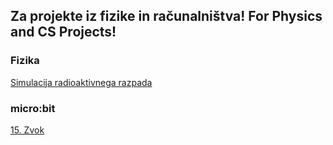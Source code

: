 ## Za projekte iz fizike in računalništva! For Physics and CS Projects!

### Fizika
[Simulacija radioaktivnega razpada](https://github.com/lidbab/simradrazpad)

### micro:bit
[15. Zvok](https://lidbab.github.io/zvok15/)

